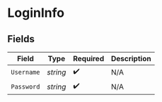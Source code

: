 # LoginInfo


## Fields

| Field              | Type               | Required           | Description        |
| ------------------ | ------------------ | ------------------ | ------------------ |
| `Username`         | *string*           | :heavy_check_mark: | N/A                |
| `Password`         | *string*           | :heavy_check_mark: | N/A                |